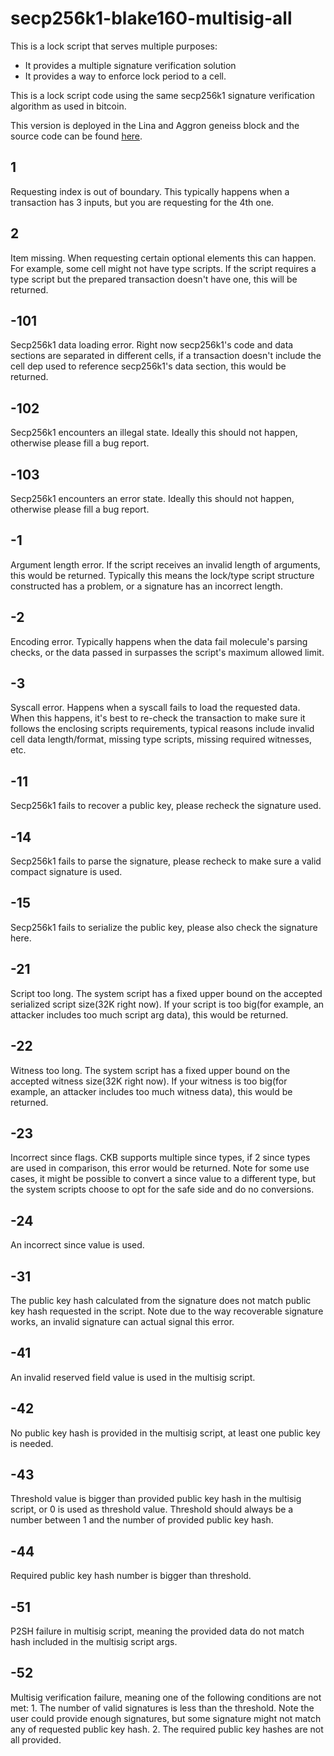 # secp256k1-blake160-multisig-all

This is a lock script that serves multiple purposes:

* It provides a multiple signature verification solution
* It provides a way to enforce lock period to a cell.

This is a lock script code using the same secp256k1 signature verification algorithm as used in bitcoin.

This version is deployed in the Lina and Aggron geneiss block and the source code can be found [here](https://github.com/nervosnetwork/ckb-system-scripts/blob/v0.5.2/c/secp256k1_blake160_multisig_all.c).

## 1

Requesting index is out of boundary.  This typically happens when a transaction has 3 inputs, but you are requesting for the 4th one.

## 2

Item missing.  When requesting certain optional elements this can happen. For example, some cell might not have type scripts. If the script  requires a type script but the prepared transaction doesn't have one, this will be returned.

## -101

Secp256k1 data loading error.  Right now secp256k1's code and data sections are separated in different cells, if a transaction doesn't include the cell dep used to reference secp256k1's data section, this would be returned.

## -102

Secp256k1 encounters an illegal state. Ideally this should not happen, otherwise please fill a bug report.

## -103

Secp256k1 encounters an error state. Ideally this should not happen, otherwise please fill a bug report.

## -1

Argument length error. If the script receives an invalid length of arguments, this would be returned. Typically this means the lock/type script structure constructed has a problem, or a signature has an incorrect length.

## -2

Encoding error. Typically happens when the data fail molecule's parsing checks, or the data passed in surpasses the script's maximum allowed limit.

## -3

Syscall error. Happens when a syscall fails to load the requested data. When this happens, it's best to re-check the transaction to make sure it follows the enclosing scripts requirements, typical reasons include invalid cell data length/format, missing type scripts, missing required witnesses, etc.

## -11

Secp256k1 fails to recover a public key, please recheck the signature used.

## -14

Secp256k1 fails to parse the signature, please recheck to make sure a valid compact signature is used.

## -15

Secp256k1 fails to serialize the public key, please also check the signature here.

## -21

Script too long. The system script has a fixed upper bound on the accepted serialized script size(32K right now). If your script is too big(for example, an attacker includes too much script arg data), this would be returned.

## -22

Witness too long. The system script has a fixed upper bound on the accepted witness size(32K right now). If your witness is too big(for example, an attacker includes too much witness data), this would be returned.

## -23

Incorrect since flags. CKB supports multiple since types, if 2 since types are used in comparison, this error would be returned. Note for some use cases, it might be possible to convert a since value to a different type, but the system scripts choose to opt for the safe side and do no conversions.

## -24

An incorrect since value is used.

## -31

The public key hash calculated from the signature does not match public key hash requested in the script. Note due to the way recoverable signature works, an invalid signature can actual signal this error.

## -41

An invalid reserved field value is used in the multisig script.

## -42

No public key hash is provided in the multisig script, at least one public key is needed.

## -43

Threshold value is bigger than provided public key hash in the multisig script, or 0 is used as threshold value. Threshold should always be a number between 1 and the number of provided public key hash.

## -44

Required public key hash number is bigger than threshold.

## -51

P2SH failure in multisig script, meaning the provided data do not match hash included in the multisig script args.

## -52

Multisig verification failure, meaning one of the following conditions are not met:  1. The number of valid signatures is less than the threshold. Note the user could provide enough signatures, but  some signature might not match any of requested public key hash. 2. The required public key hashes are not all provided.

